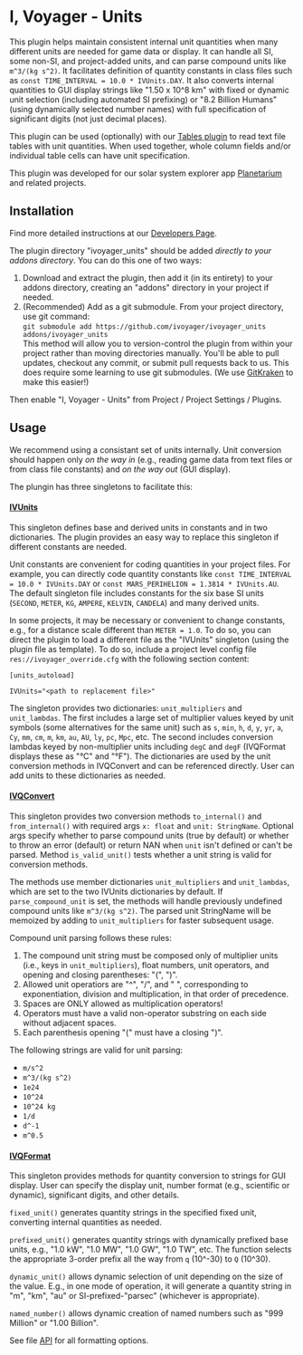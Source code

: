 # I, Voyager - Units

This plugin helps maintain consistent internal unit quantities when many different units are needed for game data or display. It can handle all SI, some non-SI, and project-added units, and can parse compound units like `m^3/(kg s^2)`. It facilitates definition of quantity constants in class files such as `const TIME_INTERVAL = 10.0 * IVUnits.DAY`. It also converts internal quantities to GUI display strings like "1.50 x 10^8 km" with fixed or dynamic unit selection (including automated SI prefixing) or "8.2 Billion Humans" (using dynamically selected number names) with full specification of significant digits (not just decimal places).

This plugin can be used (optionally) with our [Tables plugin](https://github.com/ivoyager/ivoyager_tables) to read text file tables with unit quantities. When used together, whole column fields and/or individual table cells can have unit specification.

This plugin was developed for our solar system explorer app [Planetarium](https://www.ivoyager.dev/planetarium/) and related projects.


## Installation

Find more detailed instructions at our [Developers Page](https://www.ivoyager.dev/developers/).

The plugin directory "ivoyager_units" should be added _directly to your addons directory_. You can do this one of two ways:

1. Download and extract the plugin, then add it (in its entirety) to your addons directory, creating an "addons" directory in your project if needed.
2. (Recommended) Add as a git submodule. From your project directory, use git command:  
	`git submodule add https://github.com/ivoyager/ivoyager_units addons/ivoyager_units`  
	This method will allow you to version-control the plugin from within your project rather than moving directories manually. You'll be able to pull updates, checkout any commit, or submit pull requests back to us. This does require some learning to use git submodules. (We use [GitKraken](https://www.gitkraken.com/) to make this easier!)

Then enable "I, Voyager - Units" from Project / Project Settings / Plugins.

## Usage

We recommend using a consistant set of units internally. Unit conversion should happen only _on the way in_ (e.g., reading game data from text files or from class file constants) and _on the way out_ (GUI display). 

The plungin has three singletons to facilitate this:

#### [IVUnits](https://github.com/ivoyager/ivoyager_units/blob/master/units.gd)

This singleton defines base and derived units in constants and in two dictionaries. The plugin provides an easy way to replace this singleton if different constants are needed.

Unit constants are convenient for coding quantities in your project files. For example, you can directly code quantity constants like `const TIME_INTERVAL = 10.0 * IVUnits.DAY` or `const MARS_PERIHELION = 1.3814 * IVUnits.AU`. The default singleton file includes constants for the six base SI units (`SECOND`, `METER`, `KG`, `AMPERE`, `KELVIN`, `CANDELA`) and many derived units.

In some projects, it may be necessary or convenient to change constants, e.g., for a distance scale different than `METER = 1.0`. To do so, you can direct the plugin to load a different file as the "IVUnits" singleton (using the plugin file as template). To do so, include a project level config file `res://ivoyager_override.cfg` with the following section content:

```
[units_autoload]

IVUnits="<path to replacement file>"
```

The singleton provides two dictionaries: `unit_multipliers` and `unit_lambdas`. The first includes a large set of multiplier values keyed by unit symbols (some alternatives for the same unit) such as `s`, `min`, `h`, `d`, `y`, `yr`, `a`, `Cy`, `mm`, `cm`, `m`, `km`, `au`, `AU`, `ly`, `pc`, `Mpc`, etc. The second includes conversion lambdas keyed by non-multiplier units including `degC` and `degF` (IVQFormat displays these as "°C" and "°F"). The dictionaries are used by the unit conversion methods in IVQConvert and can be referenced directly. User can add units to these dictionaries as needed.

#### [IVQConvert](https://github.com/ivoyager/ivoyager_units/blob/master/qconvert.gd)

This singleton provides two conversion methods `to_internal()` and `from_internal()` with required args `x: float` and `unit: StringName`. Optional args specify whether to parse compound units (true by default) or whether to throw an error (default) or return NAN when `unit` isn't defined or can't be parsed. Method `is_valid_unit()` tests whether a unit string is valid for conversion methods.

The methods use member dictionaries `unit_multipliers` and `unit_lambdas`, which are set to the two IVUnits dictionaries by default.  If `parse_compound_unit` is set, the methods will handle previously undefined compound units like `m^3/(kg s^2)`. The parsed unit StringName will be memoized by adding to `unit_multipliers` for faster subsequent usage.

Compound unit parsing follows these rules:

1. The compound unit string must be composed only of multiplier units (i.e., keys in `unit_multipliers`), float numbers, unit operators, and opening and closing parentheses: "(", ")".
2. Allowed unit operatiors are "^", "/", and " ", corresponding to exponentiation, division and multiplication, in that order of precedence.
3. Spaces are ONLY allowed as multiplication operators!
4. Operators must have a valid non-operator substring on each side without adjacent spaces.
5. Each parenthesis opening "(" must have a closing ")".

The following strings are valid for unit parsing:

* `m/s^2`
* `m^3/(kg s^2)`
* `1e24`
* `10^24`
* `10^24 kg`
* `1/d`
* `d^-1`
* `m^0.5`

#### [IVQFormat](https://github.com/ivoyager/ivoyager_units/blob/master/qformat.gd)

This singleton provides methods for quantity conversion to strings for GUI display. User can specify the display unit, number format (e.g., scientific or dynamic), significant digits, and other details.

`fixed_unit()` generates quantity strings in the specified fixed unit, converting internal quantities as needed.

`prefixed_unit()` generates quantity strings with dynamically prefixed base units, e.g., "1.0 kW", "1.0 MW", "1.0 GW", "1.0 TW", etc. The function selects the appropriate 3-order prefix all the way from `q` (10^-30) to `Q` (10^30).

`dynamic_unit()` allows dynamic selection of unit depending on the size of the value. E.g., in one mode of operation, it will generate a quantity string in "m", "km", "au" or SI-prefixed-"parsec" (whichever is appropriate).

`named_number()` allows dynamic creation of named numbers such as "999 Million" or "1.00 Billion".

See file [API](https://github.com/ivoyager/ivoyager_units/blob/master/qformat.gd) for all formatting options.
